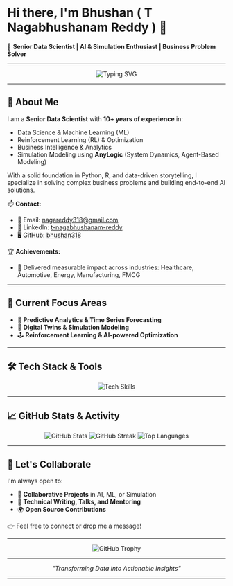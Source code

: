 # Hi there, I'm Bhushan ( **T Nagabhushanam Reddy** )   👋

🚀 **Senior Data Scientist | AI & Simulation Enthusiast | Business Problem Solver**

---

<p align="center">
  <img src="https://readme-typing-svg.demolab.com?font=Fira+Code&size=24&pause=1000&color=00BFFF&center=true&vCenter=true&multiline=true&width=700&height=100&lines=Turning+Data+into+Decisions!;AI+%7C+ML+%7C+Simulation+%7C+Optimization;Let's+Build+Something+Awesome+Together!" alt="Typing SVG" />
</p>

---

## 🧭 About Me

I am a **Senior Data Scientist** with **10+ years of experience** in:
- Data Science & Machine Learning (ML)
- Reinforcement Learning (RL) & Optimization
- Business Intelligence & Analytics
- Simulation Modeling using **AnyLogic** (System Dynamics, Agent-Based Modeling)

With a solid foundation in Python, R, and data-driven storytelling, I specialize in solving complex business problems and building end-to-end AI solutions.

📫 **Contact:**
- 📧 Email: nagareddy318@gmail.com  
- 💼 LinkedIn: [t-nagabhushanam-reddy](https://www.linkedin.com/in/t-nagabhushanam-reddy-56a84461)  
- 🖥 GitHub: [bhushan318](https://github.com/bhushan318)
  
🏆 **Achievements:**
- 🚀 Delivered measurable impact across industries: Healthcare, Automotive, Energy, Manufacturing, FMCG

---

## 🚀 Current Focus Areas

- 🤖 **Predictive Analytics & Time Series Forecasting**
- 🔄 **Digital Twins & Simulation Modeling**
- 🕹️ **Reinforcement Learning & AI-powered Optimization**

---

## 🛠 Tech Stack & Tools

<p align="center">
  <img src="https://skillicons.dev/icons?i=python,r,tensorflow,azure,gcp,docker,git,vscode" alt="Tech Skills" />
</p>

---

## 📈 GitHub Stats & Activity

<p align="center">
  <img src="https://github-readme-stats.vercel.app/api?username=bhushan318&show_icons=true&theme=radical" alt="GitHub Stats" />
  <img src="https://github-readme-streak-stats.herokuapp.com/?user=bhushan318&theme=radical" alt="GitHub Streak" />
  <img src="https://github-readme-stats.vercel.app/api/top-langs/?username=bhushan318&layout=compact&theme=radical" alt="Top Languages" />
</p>

---

## 🤝 Let's Collaborate

I'm always open to:
- 🚀 **Collaborative Projects** in AI, ML, or Simulation
- 📝 **Technical Writing, Talks, and Mentoring**
- 🌍 **Open Source Contributions**

👉 Feel free to connect or drop me a message!

---

<p align="center">
  <img src="https://github-profile-trophy.vercel.app/?username=bhushan318&theme=gruvbox&margin-w=15&no-frame=true" alt="GitHub Trophy" />
</p>

---

<p align="center">
  <em>"Transforming Data into Actionable Insights"</em>
</p>

---


<!---
bhushan318/bhushan318 is a ✨ special ✨ repository because its `README.md` (this file) appears on your GitHub profile.
You can click the Preview link to take a look at your changes.
--->
